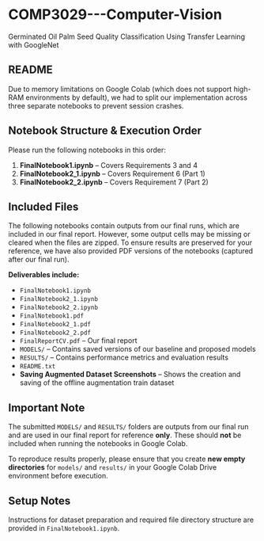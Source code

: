 # COMP3029---Computer-Vision
Germinated Oil Palm Seed Quality Classification  Using Transfer Learning with GoogleNet

## README

Due to memory limitations on Google Colab (which does not support high-RAM environments by default), we had to split our implementation across three separate notebooks to prevent session crashes.

## Notebook Structure & Execution Order

Please run the following notebooks in this order:

1. **FinalNotebook1.ipynb** – Covers Requirements 3 and 4  
2. **FinalNotebook2_1.ipynb** – Covers Requirement 6 (Part 1)  
3. **FinalNotebook2_2.ipynb** – Covers Requirement 7 (Part 2)

## Included Files

The following notebooks contain outputs from our final runs, which are included in our final report. However, some output cells may be missing or cleared when the files are zipped. To ensure results are preserved for your reference, we have also provided PDF versions of the notebooks (captured after our final run).

**Deliverables include:**

- `FinalNotebook1.ipynb`  
- `FinalNotebook2_1.ipynb`  
- `FinalNotebook2_2.ipynb`  
- `FinalNotebook1.pdf`  
- `FinalNotebook2_1.pdf`  
- `FinalNotebook2_2.pdf`  
- `FinalReportCV.pdf` – Our final report  
- `MODELS/` – Contains saved versions of our baseline and proposed models  
- `RESULTS/` – Contains performance metrics and evaluation results  
- `README.txt`  
- **Saving Augmented Dataset Screenshots** – Shows the creation and saving of the offline augmentation train dataset

## Important Note

The submitted `MODELS/` and `RESULTS/` folders are outputs from our final run and are used in our final report for reference **only**. These should **not** be included when running the notebooks in Google Colab.

To reproduce results properly, please ensure that you create **new empty directories** for `models/` and `results/` in your Google Colab Drive environment before execution.

## Setup Notes

Instructions for dataset preparation and required file directory structure are provided in `FinalNotebook1.ipynb`.
